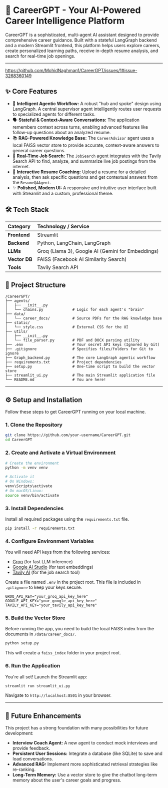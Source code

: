# 🚀 CareerGPT - Your AI-Powered Career Intelligence Platform

CareerGPT is a sophisticated, multi-agent AI assistant designed to provide comprehensive career guidance. Built with a stateful LangGraph backend and a modern Streamlit frontend, this platform helps users explore careers, create personalized learning paths, receive in-depth resume analysis, and search for real-time job openings.

---

https://github.com/MohidNaghman1/CareerGPT/issues/1#issue-3268360149


## ✨ Core Features

-   🧠 **Intelligent Agentic Workflow:** A robust "hub and spoke" design using LangGraph. A central supervisor agent intelligently routes user requests to specialized agents for different tasks.
-   🗣️ **Stateful & Context-Aware Conversations:** The application remembers context across turns, enabling advanced features like follow-up questions about an analyzed resume.
-   📚 **RAG-Powered Knowledge Base:** The `CareerAdvisor` agent uses a local FAISS vector store to provide accurate, context-aware answers to general career questions.
-   🔎 **Real-Time Job Search:** The `JobSearch` agent integrates with the Tavily Search API to find, analyze, and summarize live job postings from the internet.
-   📄 **Interactive Resume Coaching:** Upload a resume for a detailed analysis, then ask specific questions and get contextual answers from the `ResumeQAAgent`.
-   ✨ **Polished, Modern UI:** A responsive and intuitive user interface built with Streamlit and a custom, professional theme.

## 🛠️ Tech Stack

| Category      | Technology / Service                                     |
| :------------ | :------------------------------------------------------- |
| **Frontend**  | Streamlit                                                |
| **Backend**   | Python, LangChain, LangGraph                             |
| **LLMs**      | Groq (Llama 3), Google AI (Gemini for Embeddings)        |
| **Vector DB** | FAISS (Facebook AI Similarity Search)                    |
| **Tools**     | Tavily Search API                                        |

## 📂 Project Structure

```
/CareerGPT/
├── agents/
│   ├── __init__.py
│   └── chains.py             # Logic for each agent's "brain"
├── data/
│   └── career_docs/          # Source PDFs for the RAG knowledge base
├── static/
│   └── style.css             # External CSS for the UI
├── utils/
│   ├── __init__.py
│   └── file_parser.py        # PDF and DOCX parsing utility
├── .env                      # Your secret API keys (Ignored by Git)
├── .gitignore                # Specifies files/folders for Git to ignore
├── Graph_backend.py          # The core LangGraph agentic workflow
├── requirements.txt          # Project dependencies
├── setup.py                  # One-time script to build the vector store
├── streamlit_ui.py           # The main Streamlit application file
└── README.md                 # You are here!
```

---

## ⚙️ Setup and Installation

Follow these steps to get CareerGPT running on your local machine.

### 1. Clone the Repository
```bash
git clone https://github.com/your-username/CareerGPT.git
cd CareerGPT
```

### 2. Create and Activate a Virtual Environment
```bash
# Create the environment
python -m venv venv

# Activate it
# On Windows:
venv\Scripts\activate
# On macOS/Linux:
source venv/bin/activate
```

### 3. Install Dependencies
Install all required packages using the `requirements.txt` file.
```bash
pip install -r requirements.txt
```

### 4. Configure Environment Variables
You will need API keys from the following services:
-   [Groq](https://console.groq.com/keys) (for fast LLM inference)
-   [Google AI Studio](https://aistudio.google.com/app/apikey) (for text embeddings)
-   [Tavily AI](https://tavily.com/) (for the job search tool)

Create a file named `.env` in the project root. This file is included in `.gitignore` to keep your keys secure.
```env
GROQ_API_KEY="your_groq_api_key_here"
GOOGLE_API_KEY="your_google_api_key_here"
TAVILY_API_KEY="your_tavily_api_key_here"
```

### 5. Build the Vector Store
Before running the app, you need to build the local FAISS index from the documents in `/data/career_docs/`.
```bash
python setup.py
```
This will create a `faiss_index` folder in your project root.

### 6. Run the Application
You're all set! Launch the Streamlit app:
```bash
streamlit run streamlit_ui.py
```
Navigate to `http://localhost:8501` in your browser.

---

## 🚀 Future Enhancements

This project has a strong foundation with many possibilities for future development:

-   **Interview Coach Agent:** A new agent to conduct mock interviews and provide feedback.
-   **Persistent User Sessions:** Integrate a database (like SQLite) to save and load conversations.
-   **Advanced RAG:** Implement more sophisticated retrieval strategies like re-ranking.
-   **Long-Term Memory:** Use a vector store to give the chatbot long-term memory about the user's career goals and progress.

